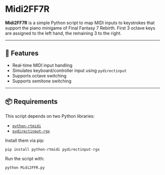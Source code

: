 # Midi2FF7R

**Midi2FF7R** is a simple Python script to map MIDI inputs to keystrokes that support the piano minigame of Final Fantasy 7 Rebirth.
First 3 octave keys are assigned to the left hand, the remaining 3 to the right.

---

## 🚀 Features

- Real-time MIDI input handling
- Simulates keyboard/controller input using `pydirectinput`
- Supports octave switching
- Supports semitone switching

---

## 📦 Requirements

This script depends on two Python libraries:

- [`python-rtmidi`](https://pypi.org/project/python-rtmidi/)
- [`pydirectinput-rgx`](https://pypi.org/project/pydirectinput-rgx/)

Install them via pip:

```bash
pip install python-rtmidi pydirectinput-rgx
```

Run the script with:

```bash
python Midi2FFR.py
```
